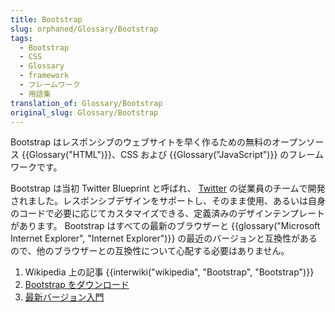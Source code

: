 ```yaml
---
title: Bootstrap
slug: orphaned/Glossary/Bootstrap
tags:
  - Bootstrap
  - CSS
  - Glossary
  - framework
  - フレームワーク
  - 用語集
translation_of: Glossary/Bootstrap
original_slug: Glossary/Bootstrap
---
```


Bootstrap はレスポンシブのウェブサイトを早く作るための無料のオープンソース {{Glossary("HTML")}}、CSS および {{Glossary("JavaScript")}} のフレームワークです。

Bootstrap は当初 Twitter Blueprint と呼ばれ、 [Twitter](https://twitter.com/) の従業員のチームで開発されました。レスポンシブデザインをサポートし、そのまま使用、あるいは自身のコードで必要に応じてカスタマイズできる、定義済みのデザインテンプレートがあります。 Bootstrap はすべての最新のブラウザーと {{glossary("Microsoft Internet Explorer", "Internet Explorer")}} の最近のバージョンと互換性があるので、他のブラウザーとの互換性について心配する必要はありません。

1.  Wikipedia 上の記事 {{interwiki("wikipedia", "Bootstrap", "Bootstrap")}}
2.  [Bootstrap をダウンロード](https://getbootstrap.com/)
3.  [最新バージョン入門](https://www.w3schools.com/bootstrap4/bootstrap_get_started.asp)
